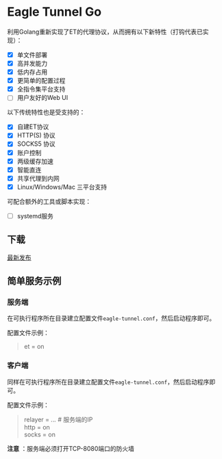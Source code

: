 # Eagle Tunnel Go

利用Golang重新实现了ET的代理协议，从而拥有以下新特性（打钩代表已实现）：

- [x] 单文件部署
- [x] 高并发能力
- [x] 低内存占用
- [x] 更简单的配置过程
- [x] 全指令集平台支持
- [ ] 用户友好的Web UI

以下传统特性也是受支持的：

- [x] 自建ET协议
- [x] HTTP(S) 协议
- [x] SOCKS5 协议
- [x] 账户控制
- [x] 两级缓存加速
- [x] 智能直连
- [x] 共享代理到内网
- [x] Linux/Windows/Mac 三平台支持

可配合额外的工具或脚本实现：

- [ ] systemd服务

## 下载

[最新发布](https://github.com/eaglexiang/eagle.tunnel.go/releases)

## 简单服务示例

### 服务端

在可执行程序所在目录建立配置文件`eagle-tunnel.conf`，然后启动程序即可。

配置文件示例：

> et = on

### 客户端

同样在可执行程序所在目录建立配置文件`eagle-tunnel.conf`，然后启动程序即可。

配置文件示例：

> relayer = *.*.*.* # 服务端的IP  
> http = on  
> socks = on

**注意** ：服务端必须打开TCP-8080端口的防火墙